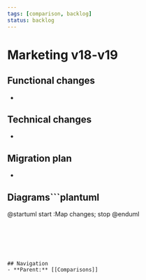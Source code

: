 ```yaml
---
tags: [comparison, backlog]
status: backlog
---
```

# Marketing v18-v19

## Functional changes
-

## Technical changes
-

## Migration plan
-

## Diagrams```plantuml
@startuml
start
:Map changes;
stop
@enduml
```






## Navigation
- **Parent:** [[Comparisons]]
